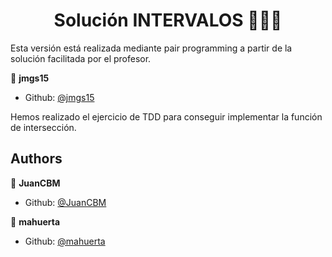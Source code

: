 <h1 align="center">Solución INTERVALOS 👨🏻‍💻   </h1>

Esta versión está realizada mediante pair programming a partir de la solución facilitada por el profesor.

👤 **jmgs15**
* Github: [@jmgs15](https://github.com/jmgs15)

Hemos realizado el ejercicio de TDD para conseguir implementar la función de intersección.

## Authors

👤 **JuanCBM**
* Github: [@JuanCBM](https://github.com/JuanCBM)

👤 **mahuerta**
* Github: [@mahuerta](https://github.com/mahuerta)
